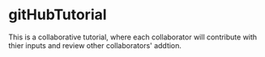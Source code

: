 # gitHubTutorial
This is a collaborative tutorial, where each collaborator will contribute with thier inputs and review other collaborators' addtion.
